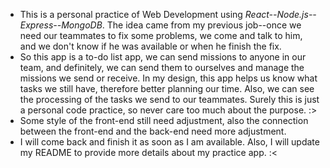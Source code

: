 - This is a personal practice of Web Development using *React--Node.js--Express--MongoDB*. The idea came from my previous job--once we need our teammates to fix some problems, we come and talk to him, and we don't know if he was available or when he finish the fix. 
- So this app is a to-do list app, we can send missions to anyone in our team, and definitely, we can send them to ourselves and manage the missions we send or receive. In my design, this app helps us know what tasks we still have, therefore better planning our time. Also, we can see the processing of the tasks we send to our teammates. Surely this is just a personal code practice, so never care too much about the purpose. :>
- Some style of the front-end still need adjustment, also the connection between the front-end and the back-end need more adjustment.
- I will come back and finish it as soon as I am available. Also, I will update my README to provide more details about my practice app. :<